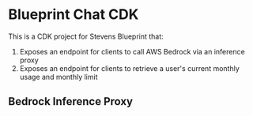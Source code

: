 # Blueprint Chat CDK

This is a CDK project for Stevens Blueprint that:

1. Exposes an endpoint for clients to call AWS Bedrock via an inference proxy
2. Exposes an endpoint for clients to retrieve a user's current monthly usage and monthly limit

## Bedrock Inference Proxy
